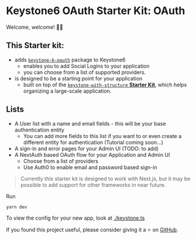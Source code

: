 # Keystone6 OAuth Starter Kit: OAuth

Welcome, welcome! 👋🏼

## **This Starter kit:**
- adds [`keystone-6-oauth`](npmjs.com/package/keystone-6-oauth) package to Keystone6
    - enables you to add Social Logins to your application
    - you can choose from a list of supported providers.
- is designed to be a starting point for your application
    - built on top of the [`keystone-with-structure` **Starter Kit**](https://github.com/ijsto/keystone-with-structure), which helps organizing a large-scale application.

## **Lists**
 
 - A User list with a name and email fields - this will be your base authentication entity
    - You can add more fields to this list if you want to or even create a different entity for authentication (Tutorial coming soon...)
 - A sign-in and error pages for your Admin UI (TODO: to add)
 - A NextAuth based OAuth flow for your Application and Admin UI
    - Choose from a list of providers
    - Use Auth0 to enable email and password based sign-in

> Currently this starter kit is designed to work with Next.js, but it may be possible to add support for other frameworks in near future.

Run

```
yarn dev
```

To view the config for your new app, look at [./keystone.ts](./keystone.ts)

If you found this project useful, please consider giving it a ⭐️ on [GitHub](https://github.com/ijsto/keystone-with-oauth).